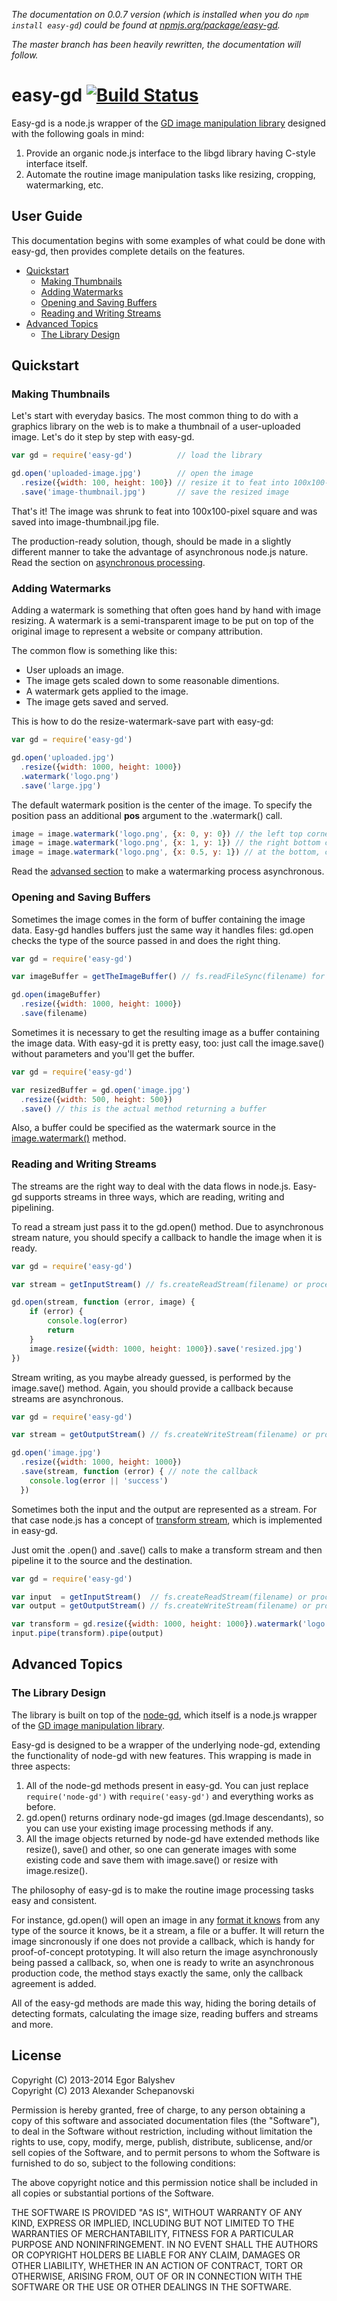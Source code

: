 _The documentation on 0.0.7 version (which is installed when you do ``npm install easy-gd``) could be found at [npmjs.org/package/easy-gd](https://npmjs.org/package/easy-gd)._

_The master branch has been heavily rewritten, the documentation will follow._

# easy-gd [![Build Status](https://travis-ci.org/furagu/easy-gd.png?branch=master)](https://travis-ci.org/furagu/easy-gd)

Easy-gd is a node.js wrapper of the [GD image manipulation library](http://libgd.bitbucket.org) designed with the following goals in mind:

1. Provide an organic node.js interface to the libgd library having C-style interface itself.
2. Automate the routine image manipulation tasks like resizing, cropping, watermarking, etc.

## User Guide
This documentation begins with some examples of what could be done with easy-gd, then provides complete details on the features.

* [Quickstart](#quickstart)
    * [Making Thumbnails](#making-thumbnails)
    * [Adding Watermarks](#adding-watermarks)
    * [Opening and Saving Buffers](#opening-and-saving-buffers)
    * [Reading and Writing Streams](#reading-and-writing-streams)
* [Advanced Topics](#advanced-topics)
    * [The Library Design](#the-library-design)

## Quickstart

### Making Thumbnails

Let's start with everyday basics. The most common thing to do with a graphics library on the web is to make a thumbnail of a user-uploaded image. Let's do it step by step with easy-gd.

```js
var gd = require('easy-gd')          // load the library

gd.open('uploaded-image.jpg')        // open the image
  .resize({width: 100, height: 100}) // resize it to feat into 100x100-pixel square
  .save('image-thumbnail.jpg')       // save the resized image
```

That's it! The image was shrunk to feat into 100x100-pixel square and was saved into image-thumbnail.jpg file.

The production-ready solution, though, should be made in a slightly different manner to take the advantage of asynchronous node.js nature. Read the section on [asynchronous processing](#TODO).

### Adding Watermarks

Adding a watermark is something that often goes hand by hand with image resizing. A watermark is a semi-transparent image to be put on top of the original image to represent a website or company attribution.

The common flow is something like this:

* User uploads an image.
* The image gets scaled down to some reasonable dimentions.
* A watermark gets applied to the image.
* The image gets saved and served.

This is how to do the resize-watermark-save part with easy-gd:

```js
var gd = require('easy-gd')

gd.open('uploaded.jpg')
  .resize({width: 1000, height: 1000})
  .watermark('logo.png')
  .save('large.jpg')
```

The default watermark position is the center of the image. To specify the position pass an additional __pos__ argument to the .watermark() call.

```js
image = image.watermark('logo.png', {x: 0, y: 0}) // the left top corner
image = image.watermark('logo.png', {x: 1, y: 1}) // the right bottom corner
image = image.watermark('logo.png', {x: 0.5, y: 1}) // at the bottom, centered horizontally
```

Read the [advansed section](#TODO) to make a watermarking process asynchronous.

### Opening and Saving Buffers

Sometimes the image comes in the form of buffer containing the image data. Easy-gd handles buffers just the same way it handles files: gd.open checks the type of the source passed in and does the right thing.

```js
var gd = require('easy-gd')

var imageBuffer = getTheImageBuffer() // fs.readFileSync(filename) for example

gd.open(imageBuffer)
  .resize({width: 1000, height: 1000})
  .save(filename)
```

Sometimes it is necessary to get the resulting image as a buffer containing the image data. With easy-gd it is pretty easy, too: just call the image.save() without parameters and you'll get the buffer.

```js
var gd = require('easy-gd')

var resizedBuffer = gd.open('image.jpg')
  .resize({width: 500, height: 500})
  .save() // this is the actual method returning a buffer
```

Also, a buffer could be specified as the watermark source in the [image.watermark()](#adding-watermarks) method.

### Reading and Writing Streams

The streams are the right way to deal with the data flows in node.js. Easy-gd supports streams in three ways, which are reading, writing and pipelining.

To read a stream just pass it to the gd.open() method. Due to asynchronous stream nature, you should specify a callback to handle the image when it is ready.

```js
var gd = require('easy-gd')

var stream = getInputStream() // fs.createReadStream(filename) or process.stdin

gd.open(stream, function (error, image) {
    if (error) {
        console.log(error)
        return
    }
    image.resize({width: 1000, height: 1000}).save('resized.jpg')
})
```

Stream writing, as you maybe already guessed, is performed by the image.save() method. Again, you should provide a callback because streams are asynchronous.

```js
var gd = require('easy-gd')

var stream = getOutputStream() // fs.createWriteStream(filename) or process.stdout

gd.open('image.jpg')
  .resize({width: 1000, height: 1000})
  .save(stream, function (error) { // note the callback
    console.log(error || 'success')
  })
```

Sometimes both the input and the output are represented as a stream. For that case node.js has a concept of [transform stream](http://nodejs.org/api/stream.html#stream_class_stream_transform), which is implemented in easy-gd.

Just omit the .open() and .save() calls to make a transform stream and then pipeline it to the source and the destination.

```js
var gd = require('easy-gd')

var input  = getInputStream()  // fs.createReadStream(filename) or process.stdin
var output = getOutputStream() // fs.createWriteStream(filename) or process.stdout

var transform = gd.resize({width: 1000, height: 1000}).watermark('logo.png')
input.pipe(transform).pipe(output)
```

## Advanced Topics

### The Library Design

The library is built on top of the [node-gd](https://www.npmjs.org/package/node-gd), which itself is a node.js wrapper of the [GD image manipulation library](http://libgd.bitbucket.org).

Easy-gd is designed to be a wrapper of the underlying node-gd, extending the functionality of node-gd with new features. This wrapping is made in three aspects:

1. All of the node-gd methods present in easy-gd. You can just replace ```require('node-gd')``` with ```require('easy-gd')``` and everything works as before.
2. gd.open() returns ordinary node-gd images (gd.Image descendants), so you can use your existing image processing methods if any.
3. All the image objects returned by node-gd have extended methods like resize(), save() and other, so one can generate images with some existing code and save them with image.save() or resize with image.resize().

The philosophy of easy-gd is to make the routine image processing tasks easy and consistent.

For instance, gd.open() will open an image in any [format it knows](#TODO-open-formats) from any type of the source it knows, be it a stream, a file or a buffer. It will return the image sincronously if one does not provide a callback, which is handy for proof-of-concept prototyping. It will also return the image asynchronously being passed a callback, so, when one is ready to write an asynchronous production code, the method stays exactly the same, only the callback agreement is added.

All of the easy-gd methods are made this way, hiding the boring details of detecting formats, calculating the image size, reading buffers and streams and more.

## License

Copyright (C) 2013-2014 Egor Balyshev<br>
Copyright (C) 2013 Alexander Schepanovski

Permission is hereby granted, free of charge, to any person obtaining a copy of this software and associated documentation files (the "Software"), to deal in the Software without restriction, including without limitation the rights to use, copy, modify, merge, publish, distribute, sublicense, and/or sell copies of the Software, and to permit persons to whom the Software is furnished to do so, subject to the following conditions:

The above copyright notice and this permission notice shall be included in all copies or substantial portions of the Software.

THE SOFTWARE IS PROVIDED "AS IS", WITHOUT WARRANTY OF ANY KIND, EXPRESS OR IMPLIED, INCLUDING BUT NOT LIMITED TO THE WARRANTIES OF MERCHANTABILITY, FITNESS FOR A PARTICULAR PURPOSE AND NONINFRINGEMENT. IN NO EVENT SHALL THE AUTHORS OR COPYRIGHT HOLDERS BE LIABLE FOR ANY CLAIM, DAMAGES OR OTHER LIABILITY, WHETHER IN AN ACTION OF CONTRACT, TORT OR OTHERWISE, ARISING FROM, OUT OF OR IN CONNECTION WITH THE SOFTWARE OR THE USE OR OTHER DEALINGS IN THE SOFTWARE.
